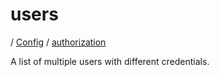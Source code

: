 # users

/ [Config](../../README.md) / [authorization](../README.md) 

A list of multiple users with different credentials.


